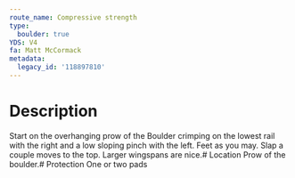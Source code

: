 ```yaml
---
route_name: Compressive strength
type:
  boulder: true
YDS: V4
fa: Matt McCormack
metadata:
  legacy_id: '118897810'
---
```

# Description
Start on the overhanging prow of the Boulder crimping on the lowest rail with the right and a low sloping pinch with the left. Feet as you may. Slap a couple moves to the top. Larger wingspans are nice.# Location
Prow of the boulder.# Protection
One or two pads